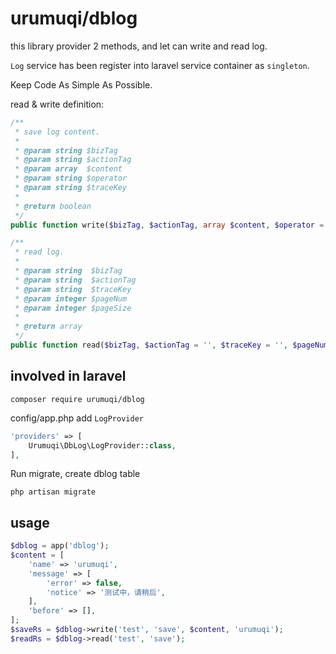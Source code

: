 # urumuqi/dblog

this library provider 2 methods, and let can write and read log.

`Log` service has been register into laravel service container as `singleton`.

Keep Code As Simple As Possible.

read & write definition:

```php
/**
 * save log content.
 *
 * @param string $bizTag
 * @param string $actionTag
 * @param array  $content
 * @param string $operator
 * @param string $traceKey
 *
 * @return boolean
 */
public function write($bizTag, $actionTag, array $content, $operator = '', $traceKey = '')

/**
 * read log.
 *
 * @param string  $bizTag
 * @param string  $actionTag
 * @param string  $traceKey
 * @param integer $pageNum
 * @param integer $pageSize
 *
 * @return array
 */
public function read($bizTag, $actionTag = '', $traceKey = '', $pageNum = 1, $pageSize = 15)
```

## involved in laravel

```shell
composer require urumuqi/dblog
```

config/app.php add `LogProvider`

```php
'providers' => [
    Urumuqi\DbLog\LogProvider::class,
],
```

Run migrate, create dblog table

```shell
php artisan migrate
```

## usage

```php
$dblog = app('dblog');
$content = [
    'name' => 'urumuqi',
    'message' => [
        'error' => false,
        'notice' => '测试中，请稍后',
    ],
    'before' => [],
];
$saveRs = $dblog->write('test', 'save', $content, 'urumuqi');
$readRs = $dblog->read('test', 'save');
```
